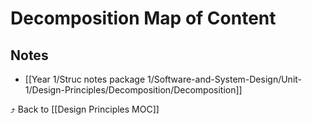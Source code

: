 # Decomposition Map of Content


## Notes
- [[Year 1/Struc notes package 1/Software-and-System-Design/Unit-1/Design-Principles/Decomposition/Decomposition]]

⤴️ Back to [[Design Principles MOC]]